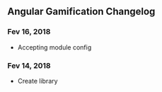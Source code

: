 ## Angular Gamification Changelog

<a name="Fev 16, 2018"></a>
### Fev 16, 2018
* Accepting module config

<a name="Fev 14, 2018"></a>
### Fev 14, 2018
* Create library